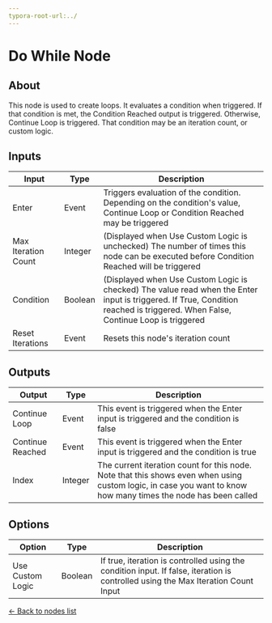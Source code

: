 ```yaml
---
typora-root-url:../
---
```


# Do While Node

## About

This node is used to create loops. It evaluates a condition when triggered. If that condition is met, the Condition Reached output is triggered. Otherwise, Continue Loop is triggered. That condition may be an iteration count, or custom logic.

## Inputs
Input | Type | Description
------------ | ------|-------
Enter | Event | Triggers evaluation of the condition. Depending on the condition's value, Continue Loop or Condition Reached may be triggered
Max Iteration Count | Integer | (Displayed when Use Custom Logic is unchecked) The number of times this node can be executed before Condition Reached will be triggered
Condition | Boolean| (Displayed when Use Custom Logic is checked) The value read when the Enter input is triggered. If True, Condition reached is triggered. When False, Continue Loop is triggered
Reset Iterations | Event | Resets this node's iteration count

## Outputs
Output | Type| Description
------------ | -------|------
Continue Loop | Event | This event is triggered when the Enter input is triggered and the condition is false
Continue Reached | Event | This event is triggered when the Enter input is triggered and the condition is true
Index | Integer | The current iteration count for this node. Note that this shows even when using custom logic, in case you want to know how many times the node has been called

## Options
Option | Type | Description
------------ | -------|------
Use Custom Logic | Boolean | If true, iteration is controlled using the condition input. If false, iteration is controlled using the Max Iteration Count Input

[<- Back to nodes list](Nodes)